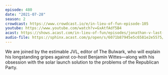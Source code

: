 ```yaml
---
episode: 480
date: "2021-07-28"
season: 2
crowdcast: https://www.crowdcast.io/e/in-lieu-of-fun-episode-105
youtube: https://www.youtube.com/watch?v=GxAtfAdf5B4
acast: https://shows.acast.com/in-lieu-of-fun/episodes/jonathan-v-last-blasts-his-enemies-into-the-sun
audio-file: https://sphinx.acast.com/p/open/s/6071b87945e5c6581e2e5575/e/6102bba59e84980012622589/media.mp3
---
```

We are joined by the estimable JVL, editor of The Bulwark, who will explain his longstanding gripes against co-host Benjamin Wittes—along with his obsession with the solar launch solution to the problems of the Republican Party.
